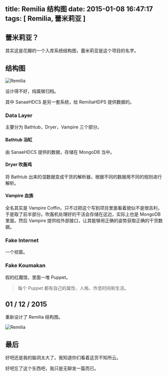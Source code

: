 title: Remilia 结构图
date: 2015-01-08 16:47:17
tags: [ Remilia, 蕾米莉亚 ]
---

## 蕾米莉亚？

其实这是花瓣的一个入库系统结构图，蕾米莉亚是这个项目的名字。

## 结构图

![Remilia](pic.jpg)

设计得不好，纯属做归档。

其中 SanaeHDCS 是另一套系统，给 RemiliaHDPS 提供数据的。

### Data Layer

主要分为 Bathtub，Dryer，Vampire 三个部分。

#### Bathtub 浴缸

由 SanaeHDCS 提供的数据，存储在 MongoDB 当中。

#### Dryer 吹轰鸡

将 Bathtub 出来的湿数据变成干货的解析器，根据不同的数据用不同的规则进行解析。

#### Vampire 血族

全名其实是 Vampire Coffin，只不过把这个写到项目里面看着貌似不是很吉利，于是取了前半部分。吹轰机处理好的干活会存储在这边，实际上也是
MongoDB 里面。然后 Vampire 提供给外部接口，让其能够用正确的姿势获取正确的干货数据。

### Fake Internet

一个视窗。

### Fake Koumakan

假的红魔馆，里面一堆 Puppet。

> 每个 Puppet 都有自己的属性、人格、作息时间和生活。

## 01 / 12 / 2015

重新设计了 Remilia 结构图。

![Remilia](new.jpg)

## 最后

好吧还是我的脑洞太大了。我知道你们看着这货不知所云。

好吧忘了这个东西吧，我只是无聊发一篇而已。

